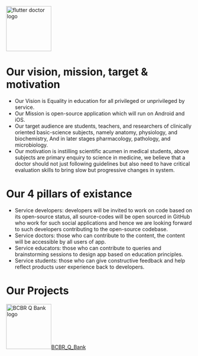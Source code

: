 
<img alt="flutter doctor logo" src="https://github.com/fdrepo/www.flutterdoctor.com/blob/main/icons/FdCBlue.png?raw=true" width="122">

## 
# Our vision, mission, target & motivation 
* Our Vision is Equality in education for all privileged or unprivileged by service.
* Our Mission is open-source application which will run on Android and iOS. 
* Our target audience are students, teachers, and researchers of clinically oriented basic-science subjects, namely anatomy, physiology, and biochemistry, And in later stages pharmacology, pathology, and microbiology.
* Our motivation is instilling scientific acumen in medical students, above subjects are primary enquiry to science in medicine, we believe that a doctor should not just following guidelines but also need to have critical evaluation skills to bring slow but progressive changes in system. 

# Our 4 pillars of existance
* Service developers: developers will be invited to work on code based on its open-source status, all source-codes will be open sourced in GitHub who work for such social applications and hence we are looking forward to such developers contributing to the open-source codebase. 
* Service doctors: those who can contribute to the content, the content will be accessible by all users of app. 
* Service educators: those who can contribute to queries and brainstorming sessions to design app based on education principles. 
* Service students: those who can give constructive feedback and help reflect products user experience back to developers.

# Our Projects
  
  <img alt="BCBR Q Bank logo" src="https://github.com/fdrepo/www.flutterdoctor.com/blob/main/icons/BCBRCBlue.png?" width="122">[BCBR_Q_Bank](docs/BCBR/BCBR_Q_Bank.md)
